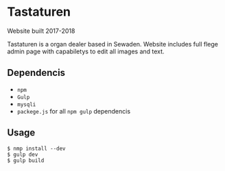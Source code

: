 # Tastaturen
Website built 2017-2018

Tastaturen is a organ dealer based in Sewaden. 
Website includes full flege admin page with capabiletys to edit all images and text. 

## Dependencis
* ``npm`` 
* ``Gulp`` 
* ``mysqli`` 
* ``packege.js`` for all `npm gulp` dependencis

## Usage
```
$ nmp install --dev
$ gulp dev
$ gulp build
```
 
## 